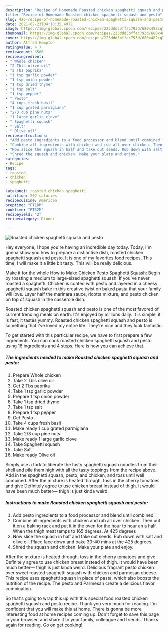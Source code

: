 ```yaml
---
description: "Recipe of Homemade Roasted chicken spaghetti squash and pesto"
title: "Recipe of Homemade Roasted chicken spaghetti squash and pesto"
slug: 426-recipe-of-homemade-roasted-chicken-spaghetti-squash-and-pesto
date: 2021-02-23T04:18:35.497Z
image: https://img-global.cpcdn.com/recipes/225ddd5bffac793d/680x482cq70/roasted-chicken-spaghetti-squash-and-pesto-recipe-main-photo.jpg
thumbnail: https://img-global.cpcdn.com/recipes/225ddd5bffac793d/680x482cq70/roasted-chicken-spaghetti-squash-and-pesto-recipe-main-photo.jpg
cover: https://img-global.cpcdn.com/recipes/225ddd5bffac793d/680x482cq70/roasted-chicken-spaghetti-squash-and-pesto-recipe-main-photo.jpg
author: Alfred Hampton
ratingvalue: 4.7
reviewcount: 6506
recipeingredient:
- " Whole chicken"
- "2 Tbls olive oil"
- "2 Tbs paprika"
- "1 tsp garlic powder"
- "1 tsp onion powder"
- "1 tsp dried thyme"
- "1 tsp salt"
- "1 tsp pepper"
- " Pesto"
- "4 cups fresh basil"
- "1 cup grated parmigiana"
- "2/3 cup pine nuts"
- "1 large garlic clove"
- " Spaghetti squash"
- " Salt"
- " Olive oil"
recipeinstructions:
- "Add pesto ingredients to a food processor and blend until combined."
- "Combine all ingredients with chicken and rub all over chicken. Then put it on a baking rack and put it in the oven for the hour to hour an a half. When the thigh meat temps to 165 degrees. At 425 degrees"
- "Now slice the squash in half and take out seeds. Rub down with salt and olive oil. Place face down and bake 30-40 mins at the 425 degrees."
- "Shred the squash and chicken. Make your plate and enjoy."
categories:
- Recipe
tags:
- roasted
- chicken
- spaghetti

katakunci: roasted chicken spaghetti 
nutrition: 202 calories
recipecuisine: American
preptime: "PT18M"
cooktime: "PT32M"
recipeyield: "2"
recipecategory: Dinner

---
```



![Roasted chicken spaghetti squash and pesto](https://img-global.cpcdn.com/recipes/225ddd5bffac793d/680x482cq70/roasted-chicken-spaghetti-squash-and-pesto-recipe-main-photo.jpg)

Hey everyone, I hope you're having an incredible day today. Today, I'm gonna show you how to prepare a distinctive dish, roasted chicken spaghetti squash and pesto. It is one of my favorites food recipes. This time, I will make it a little bit tasty. This will be really delicious.

Make it for the whole How to Make Chicken Pesto Spaghetti Squash: Begin by roasting a medium to large-sized spaghetti squash. If you&#39;ve never roasted a spaghetti. Chicken is coated with pesto and layered in a cheesy spaghetti squash bake in this creative twist on baked pasta that your family will love. Layer half the marinara sauce, ricotta mixture, and pesto chicken on top of squash in the casserole dish.

Roasted chicken spaghetti squash and pesto is one of the most favored of current trending meals on earth. It's enjoyed by millions daily. It is simple, it is fast, it tastes yummy. Roasted chicken spaghetti squash and pesto is something that I've loved my entire life. They're nice and they look fantastic.


To get started with this particular recipe, we have to first prepare a few ingredients. You can cook roasted chicken spaghetti squash and pesto using 16 ingredients and 4 steps. Here is how you can achieve that.

<!--inarticleads1-->

##### The ingredients needed to make Roasted chicken spaghetti squash and pesto:

1. Prepare  Whole chicken
1. Take 2 Tbls olive oil
1. Get 2 Tbs paprika
1. Take 1 tsp garlic powder
1. Prepare 1 tsp onion powder
1. Take 1 tsp dried thyme
1. Take 1 tsp salt
1. Prepare 1 tsp pepper
1. Get  Pesto
1. Take 4 cups fresh basil
1. Make ready 1 cup grated parmigiana
1. Take 2/3 cup pine nuts
1. Make ready 1 large garlic clove
1. Take  Spaghetti squash
1. Take  Salt
1. Make ready  Olive oil


Simply use a fork to liberate the tasty spaghetti squash noodles from their shell and pile them high with all the tasty toppings from the recipe above. Add in the spaghetti squash, pesto, and chicken, and toss until well combined. After the mixture is heated through, toss in the cherry tomatoes and give Definitely agree to use chicken breast instead of thigh. It would have been much better— thigh is just kinda weird. 

<!--inarticleads2-->

##### Instructions to make Roasted chicken spaghetti squash and pesto:

1. Add pesto ingredients to a food processor and blend until combined.
1. Combine all ingredients with chicken and rub all over chicken. Then put it on a baking rack and put it in the oven for the hour to hour an a half. When the thigh meat temps to 165 degrees. At 425 degrees
1. Now slice the squash in half and take out seeds. Rub down with salt and olive oil. Place face down and bake 30-40 mins at the 425 degrees.
1. Shred the squash and chicken. Make your plate and enjoy.


After the mixture is heated through, toss in the cherry tomatoes and give Definitely agree to use chicken breast instead of thigh. It would have been much better— thigh is just kinda weird. Delicious fragrant pesto chicken over sweet roasted spaghetti squash with chicken and parmesan cheese. This recipe uses spaghetti squash in place of pasta, which also boosts the nutrition of the recipe. The pesto and Parmesan create a delicious flavor combination. 

So that's going to wrap this up with this special food roasted chicken spaghetti squash and pesto recipe. Thank you very much for reading. I'm confident that you will make this at home. There is gonna be more interesting food at home recipes coming up. Don't forget to save this page in your browser, and share it to your family, colleague and friends. Thanks again for reading. Go on get cooking!
